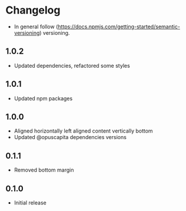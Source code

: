 # Changelog

* In general follow (https://docs.npmjs.com/getting-started/semantic-versioning) versioning.

## <next>

## 1.0.2
* Updated dependencies, refactored some styles

## 1.0.1
* Updated npm packages

## 1.0.0
* Aligned horizontally left aligned content vertically bottom
* Updated @opuscapita dependencies versions

## 0.1.1
* Removed bottom margin

## 0.1.0
* Initial release
